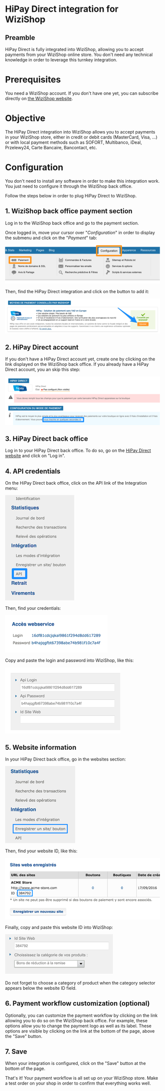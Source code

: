 # HiPay Direct integration for WiziShop

## Preamble
HiPay Direct is fully integrated into WiziShop, allowing you to accept payments from your WiziShop online store. You don't need any technical knowledge in order to leverage this turnkey integration.

# Prerequisites

You need a WiziShop account. If you don't have one yet, you can subscribe directly on [the WiziShop website](https://www.wizishop.fr/).

# Objective

The HiPay Direct integration into WiziShop allows you to accept payments in your WiziShop store, either in credit or debit cards (MasterCard, Visa, …) or with local payment methods such as SOFORT, Multibanco, iDeal, Przelewy24, Carte Bancaire, Bancontact, etc.

# Configuration

You don't need to install any software in order to make this integration work. You just need to configure it through the WiziShop back office.

Follow the steps below in order to plug HiPay Direct to WiziShop.

## 1. WiziShop back office payment section

Log in to the WiziShop back office and go to the payment section.

Once logged in, move your cursor over "*Configuration*" in order to display the submenu and click on the "*Payment*" tab:

![WiziShop back office - Payment](images/wizishop_payment.png)

Then, find the HiPay Direct integration and click on the button to add it:

![WiziShop back office - Add HiPay](images/wizishop_add_hipay.png)

## 2. HiPay Direct account

If you don't have a HiPay Direct account yet, create one by clicking on the link displayed on the WiziShop back office. If you already have a HiPay Direct account, you an skip this step:

![WiziShop back office - Create HiPay account](images/wizishop_create_hipay_account.png)

## 3. HiPay Direct back office

Log in to your HiPay Direct back office. To do so, go on the [HiPay Direct website](https://www.hipaydirect.com/) and click on "Log in".

## 4. API credentials

On the HiPay Direct back office, click on the API link of the Integration menu:

![HiPay Direct back office - API](images/hipay_api.png)

Then, find your credentials:

![HiPay Direct back office - API](images/hipay_credentials.png)

Copy and paste the login and password into WiziShop, like this:

![WiziShop back office - HiPay credentials](images/wizishop_credentials.png)

## 5. Website information

In your HiPay Direct back office, go in the websites section:

![HiPay Direct back office - Websites](images/hipay_websites.png)

Then, find your website ID, like this:

![HiPay Direct back office - Website ID](images/hipay_website_id.png)

Finally, copy and paste this website ID into WiziShop:

![WiziShop back office - HiPay website ID](images/wizishop_website_id.png)

Do not forget to choose a category of product when the category selector appears below the website ID field.

## 6. Payment workflow customization (optional)

Optionally, you can customize the payment workflow by clicking on the link allowing you to do so on the WiziShop back office. For example, these options allow you to change the payment logo as well as its label. These options are visible by clicking on the link at the bottom of the page, above the "Save" button.

## 7. Save

When your integration is configured, click on the "Save" button at the bottom of the page.

That's it! Your payment workflow is all set up on your WiziShop store. Make a test order on your shop in order to confirm that everything works well.